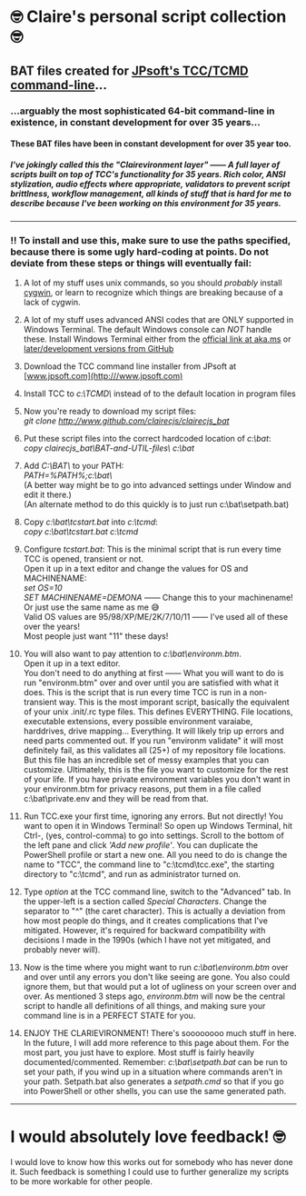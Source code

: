 # 🤓 Claire's personal script collection 🤓

## BAT files created for [JPsoft's TCC/TCMD command-line](http://www.JPSoft.com)...

### ...arguably the most sophisticated 64-bit command-line in existence, in constant development for over 35 years...

#### These BAT files have been in constant development for over 35 year too.

##### I've jokingly called this the "Clairevironment layer" —— A full layer of scripts built on top of TCC's functionality for 35 years. Rich color, ANSI stylization, audio effects where appropriate, validators to prevent script brittlness, workflow management, all kinds of stuff that is hard for me to describe because I've been working on this environment for 35 years.



---------------------------------


### ‼ To install and use this, make sure to use the paths specified, because there is some ugly hard-coding at points. Do not deviate from these steps or things will eventually fail:

1. A lot of my stuff uses unix commands, so you should <em>probably</em> install [cygwin](https://www.cygwin.com/install.html), or learn to recognize which things are breaking because of a lack of cygwin.

1. A lot of my stuff uses advanced ANSI codes that are ONLY supported in Windows Terminal.  The default Windows console can *NOT* handle these.  Install Windows Terminal either from the [official link at aka.ms](https://aka.ms/terminal) or [later/development versions from GitHub](https://github.com/microsoft/terminal)

1. Download the TCC command line installer from JPsoft at [www.jpsoft.com](http:///www.jpsoft.com)

1. Install TCC to <em>c:\TCMD\ </em>instead of to the default location in program files

1. Now you're ready to download my script files:<BR>
   <em>git clone http://www.github.com/clairecjs/clairecjs_bat</em>

1. Put these script files into the correct hardcoded location of *c:\bat*:<br>
   <em>copy clairecjs_bat\BAT-and-UTIL-files\ c:\bat</em>

1. Add <em>C:\BAT\ </em>to your PATH:<BR>
   <em>PATH=%PATH%;c:\bat\ </em><BR>
   (A better way might be to go into advanced settings under Window and edit it there.)<BR>
   (An alternate method to do this quickly is to just run c:\bat\setpath.bat)

1. Copy *c:\bat\tcstart.bat* into *c:\tcmd*:<BR>
   <em>copy c:\bat\tcstart.bat c:\tcmd</em>

1. Configure *tcstart.bat*:    This is the minimal script that is run every time TCC is opened, transient or not.<BR>
   Open it up in a text editor and change the values for OS and MACHINENAME:<BR>
   <em>set OS=10</em><BR>
   <em>SET MACHINENAME=DEMONA</em> —— Change this to your machinename! Or just use the same name as me 😅<BR>
   Valid OS values are 95/98/XP/ME/2K/7/10/11 —— I've used all of these over the years!<BR>
   Most people just want "11" these days!<BR>

1. You will also want to pay attention to *c:\bat\environm.btm*.<br>
	Open it up in a text editor.<br>
	You don't need to do anything at first —— What you will want to do is run "environm.btm" over and over until you are satisfied with what it does. This is the script that is run every time TCC is run in a non-transient way. This is the most imporant script, basically the equivalent of your unix .init/.rc type files. This defines EVERYTHING. File locations, executable extensions, every possible environment varaiabe, harddrives, drive mapping... Everything. It will likely trip up errors and need parts commented out. If you run "environm validate" it will most definitely fail, as this validates all (25+) of my repository file locations.  But this file has an incredible set of messy examples that you can customize. Ultimately, this is the file you want to customize for the rest of your life. If you have private environment variables you don't want in your environm.btm for privacy reasons, put them in a file called c:\bat\private.env and they will be read from that.

1. Run TCC.exe your first time, ignoring any errors.  But not directly!  You want to open it in Windows Terminal!   So open up Windows Terminal, hit Ctrl-, (yes, control-comma) to go into settings. Scroll to the bottom of the left pane and click <em>'Add new profile'</em>. You can duplicate the PowerShell profile or start a new one.  All you need to do is change the name to "TCC", the command line to "c:\tcmd\tcc.exe", the starting directory to "c:\tcmd", and run as administrator turned on.

1. Type <em>option</em> at the TCC command line, switch to the "Advanced" tab.  In the upper-left is a section called *Special Characters*.  Change the separator to "^" (the caret character). This is actually a deviation from how most people do things, and it creates complications that I've mitigated. However, it's required for backward compatibility with decisions I made in the 1990s (which I have not yet mitigated, and probably never will).

1. Now is the time where you might want to run *c:\bat\environm.btm* over and over until any errors you don't like seeing are gone. You also could ignore them, but that would put a lot of ugliness on your screen over and over.  As mentioned 3 steps ago, *environm.btm* will now be the central script to handle all definitions of all things, and making sure your command line is in a PERFECT STATE for you.

1. ENJOY THE CLARIEVIRONMENT!  There's soooooooo much stuff in here. In the future, I will add more reference to this page about them. For the most part, you just have to explore. Most stuff is fairly heavily documented/commented.
   Remember: *c:\bat\setpath.bat* can be run to set your path, if you wind up in a situation where commands aren't in your path. 
   Setpath.bat also generates a *setpath.cmd* so that if you go into PowerShell or other shells, you can use the same generated path.


---------------------------------


# I would absolutely love feedback! 🤓

I would love to know how this works out for somebody who has never done it. Such feedback is something I could use to further generalize my scripts to be more workable for other people.


